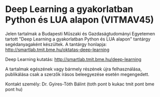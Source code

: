 # Deep Learning a gyakorlatban Python és LUA alapon (VITMAV45)

Jelen tartalmak a Budapesti Műszaki és Gazdaságtudományi Egyetemen tartott "Deep Learning a gyakorlatban Python és LUA alapon" tantárgy segédanyagaként készültek. 
A tantárgy honlapja: http://smartlab.tmit.bme.hu/oktatas-deep-learning

Deep Learning kutatás: http://smartlab.tmit.bme.hu/deep-learning

A tartalmak egészének vagy bármely részének újra felhasználása, publikálása csak a szerzők írásos beleegyezése esetén megengedett.

Kontakt személy: Dr. Gyires-Tóth Bálint (toth pont b kukac tmit pont bme pont hu)

